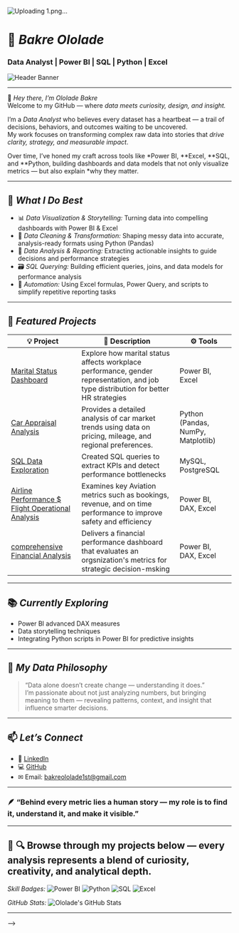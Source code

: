 

![Uploading 1.png…]()

 
 # 💼 *Bakre Ololade*  
### Data Analyst | Power BI | SQL | Python | Excel  

![Header Banner](banner.png)

---

👋 *Hey there, I’m Ololade Bakre*  
Welcome to my GitHub — where *data meets curiosity, design, and insight.*

I’m a *Data Analyst* who believes every dataset has a heartbeat — a trail of decisions, behaviors, and outcomes waiting to be uncovered.  
My work focuses on transforming complex raw data into stories that *drive clarity, strategy, and measurable impact*.

Over time, I’ve honed my craft across tools like *Power BI, **Excel, **SQL, and **Python, building dashboards and data models that not only visualize metrics — but also explain *why they matter.

---

## 🧠 *What I Do Best*
- 📊 *Data Visualization & Storytelling:* Turning data into compelling dashboards with Power BI & Excel  
- 🧩 *Data Cleaning & Transformation:* Shaping messy data into accurate, analysis-ready formats using Python (Pandas)  
- 🧠 *Data Analysis & Reporting:* Extracting actionable insights to guide decisions and performance strategies  
- 🗃 *SQL Querying:* Building efficient queries, joins, and data models for performance analysis  
- 🔄 *Automation:* Using Excel formulas, Power Query, and scripts to simplify repetitive reporting tasks  

---

## 🚀 *Featured Projects*

| 💡 Project | 📝 Description | ⚙ Tools |
|-------------|----------------|----------|
| [Marital Status Dashboard](https://github.com/yBakreOlolade/Marital-dashboard) | Explore how marital status affects workplace performance, gender representation, and job type distribution for better HR strategies  | Power BI, Excel |
| [Car Appraisal Analysis](https://github.com/BakreOlolade/carappraisalanalysis) |Provides a detailed analysis of car market trends using data on pricing, mileage, and regional preferences.  | Python (Pandas, NumPy, Matplotlib) |
| [SQL Data Exploration](https://github.com/BakreOlolade/sql-analysis) | Created SQL queries to extract KPIs and detect performance bottlenecks | MySQL, PostgreSQL |
| [Airline Performance $ Flight Operational Analysis](https://github.com/BakreOlolade/airlineperformance$flightoperationalanalysis) | Examines key Aviation metrics such as bookings, revenue, and on time performance to improve safety and efficiency | Power BI, DAX, Excel |
| [comprehensive Financial Analysis](https://github.com/BakreOlolade/comprehensivefinancial-analysis) | Delivers a financial performance dashboard that evaluates an orgsnization's metrics for strategic decision-msking | Power BI, DAX, Excel |

---

## 📚 *Currently Exploring*
- Power BI advanced DAX measures  
- Data storytelling techniques  
- Integrating Python scripts in Power BI for predictive insights  

---

## 🧭 *My Data Philosophy*
> “Data alone doesn’t create change — understanding it does.”  
I’m passionate about not just analyzing numbers, but bringing meaning to them — revealing patterns, context, and insight that influence smarter decisions.  

---

## 📫 *Let’s Connect*
- 💼 [LinkedIn](https://linkedin.com/in/BakreOlolade)  
- 💻 [GitHub](https://github.com/BakreOlolade)  
- ✉ Email: bakreololade1st@gmail.com  

---

### 🪶 “Behind every metric lies a human story — my role is to find it, understand it, and make it visible.”

---

## 🌟 🔍 Browse through my projects below — every analysis represents a blend of curiosity, creativity, and analytical depth.

*Skill Badges:*
![Power BI](https://img.shields.io/badge/Power%20BI-F2C811?logo=powerbi&logoColor=black)
![Python](https://img.shields.io/badge/Python-3776AB?logo=python&logoColor=white)
![SQL](https://img.shields.io/badge/SQL-336791?logo=postgresql&logoColor=white)
![Excel](https://img.shields.io/badge/Excel-217346?logo=microsoft-excel&logoColor=white)

*GitHub Stats:*
![Ololade's GitHub Stats](https://github-readme-stats.vercel.app/api?username=BakreOlolade&show_icons=true&theme=radical)

---



-->
